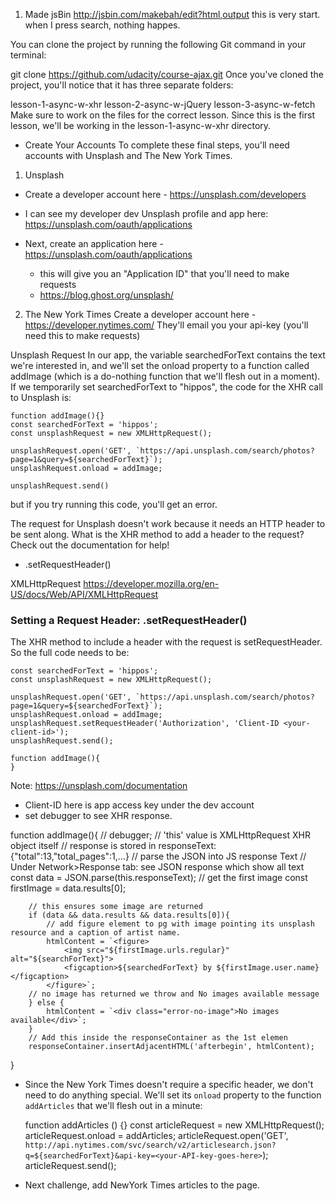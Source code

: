 1) Made jsBin http://jsbin.com/makebah/edit?html,output
  this is very start.
  when I press search, nothing happes.


You can clone the project by running the following Git command in your terminal:

git clone https://github.com/udacity/course-ajax.git
Once you've cloned the project, you'll notice that it has three separate folders:

lesson-1-async-w-xhr
lesson-2-async-w-jQuery
lesson-3-async-w-fetch
Make sure to work on the files for the correct lesson. Since this is the first lesson, we'll be working in the lesson-1-async-w-xhr directory.

- Create Your Accounts
To complete these final steps, you'll need accounts with Unsplash and The New York Times.

1) Unsplash
- Create a developer account here - https://unsplash.com/developers
 - I can see my developer dev Unsplash profile and app here: https://unsplash.com/oauth/applications
- Next, create an application here - https://unsplash.com/oauth/applications
  * this will give you an "Application ID" that you'll need to make requests

  - https://blog.ghost.org/unsplash/

2) The New York Times
Create a developer account here - https://developer.nytimes.com/
They'll email you your api-key (you'll need this to make requests)

Unsplash Request
In our app, the variable searchedForText contains the text we're interested in, and we'll set the onload property to a function called addImage (which is a do-nothing function that we'll flesh out in a moment). If we temporarily set searchedForText to "hippos", the code for the XHR call to Unsplash is:

```
function addImage(){}
const searchedForText = 'hippos';
const unsplashRequest = new XMLHttpRequest();

unsplashRequest.open('GET', `https://api.unsplash.com/search/photos?page=1&query=${searchedForText}`);
unsplashRequest.onload = addImage;

unsplashRequest.send()
```

but if you try running this code, you'll get an error.

  The request for Unsplash doesn't work because it needs an HTTP header to be sent along. What is the XHR method to add a header to the request? Check out the documentation for help!
   - .setRequestHeader()

XMLHttpRequest
  https://developer.mozilla.org/en-US/docs/Web/API/XMLHttpRequest

### Setting a Request Header: .setRequestHeader()
The XHR method to include a header with the request is setRequestHeader. So the full code needs to be:

```
const searchedForText = 'hippos';
const unsplashRequest = new XMLHttpRequest();

unsplashRequest.open('GET', `https://api.unsplash.com/search/photos?page=1&query=${searchedForText}`);
unsplashRequest.onload = addImage;
unsplashRequest.setRequestHeader('Authorization', 'Client-ID <your-client-id>');
unsplashRequest.send();

function addImage(){
}
```

Note: https://unsplash.com/documentation
- Client-ID here is app access key under the dev account
- set debugger to see XHR response.

function addImage(){
        // debugger; 
        // 'this' value is XMLHttpRequest XHR object itself
        // response is stored in responseText: {"total":13,"total_pages":1,...}
        // parse the JSON into JS response Text
        // Under Network>Response tab: see JSON response which show all text
        const data = JSON.parse(this.responseText);
        // get the first image
        const firstImage = data.results[0];

        // this ensures some image are returned
        if (data && data.results && data.results[0]){
            // add figure element to pg with image pointing its unsplash resource and a caption of artist name.  
            htmlContent = `<figure>
                <img src="${firstImage.urls.regular}" alt="${searchForText}">
                <figcaption>${searchedForText} by ${firstImage.user.name}</figcaption>
            </figure>`;
        // no image has returned we throw and No images available message
        } else {
            htmlContent = `<div class="error-no-image">No images available</div>`;
        }
        // Add this inside the responseContainer as the 1st elemen
        responseContainer.insertAdjacentHTML('afterbegin', htmlContent);
}

- Since the New York Times doesn't require a specific header, we don't need to do anything special. We'll set its `onload` property to the function `addArticles` that we'll flesh out in a minute:

  function addArticles () {}
  const articleRequest = new XMLHttpRequest();
  articleRequest.onload = addArticles;
  articleRequest.open('GET', `http://api.nytimes.com/svc/search/v2/articlesearch.json?q=${searchedForText}&api-key=<your-API-key-goes-here>`);
  articleRequest.send();

- Next challenge, add NewYork Times articles to the page. 

